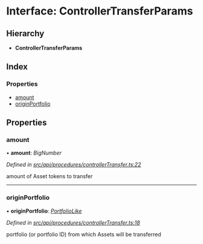 # Interface: ControllerTransferParams

## Hierarchy

* **ControllerTransferParams**

## Index

### Properties

* [amount](controllertransferparams.md#amount)
* [originPortfolio](controllertransferparams.md#originportfolio)

## Properties

###  amount

• **amount**: *BigNumber*

*Defined in [src/api/procedures/controllerTransfer.ts:22](https://github.com/PolymeshAssociation/polymesh-sdk/blob/46845947/src/api/procedures/controllerTransfer.ts#L22)*

amount of Asset tokens to transfer

___

###  originPortfolio

• **originPortfolio**: *[PortfolioLike](../globals.md#portfoliolike)*

*Defined in [src/api/procedures/controllerTransfer.ts:18](https://github.com/PolymeshAssociation/polymesh-sdk/blob/46845947/src/api/procedures/controllerTransfer.ts#L18)*

portfolio (or portfolio ID) from which Assets will be transferred

